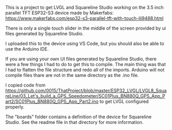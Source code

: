 This is a project to get LVGL and Squareline Studio working on the 3.5 inch parallel TFT ESP32-S3 device made by Makerfabs: https://www.makerfabs.com/esp32-s3-parallel-tft-with-touch-ili9488.html

There is only a single touch slider in the middle of the screen provided by ui files generated by Squareline Studio.

I uploaded this to the device using VS Code, but you should also be able to use the Arduino IDE.

If you are using your own UI files generated by Squareline Studio, there were a few things I had to do to get this to compile.  The main thing was that I had to flatten the file structure and redo all of the imports.  Arduino will not compile files thare are not in the same directory as the .ino file.

I copied code from https://github.com/0015/ThatProject/blob/master/ESP32_LVGL/LVGL8_SquareLine/03_Let's_build_a_GPS_Speedometer/SC01Plus_BN880Q_GPS_App_Part2/SC01Plus_BN880Q_GPS_App_Part2.ino to get LVGL configured properly.

The "boards" folder contains a definition of the device for Squareline Studio.  See the readme file in that directory for more information.